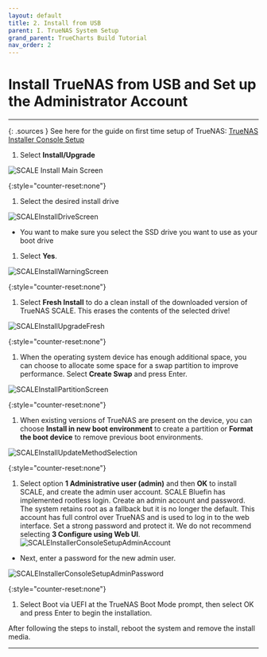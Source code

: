 ```yaml
---
layout: default
title: 2. Install from USB
parent: I. TrueNAS System Setup
grand_parent: TrueCharts Build Tutorial
nav_order: 2
---
```


# Install TrueNAS from USB and Set up the Administrator Account

----

{: .sources }
See here for the guide on first time setup of TrueNAS: [TrueNAS Installer Console Setup][truenasConsoleSetup]

1. Select **Install/Upgrade**

![SCALE Install Main Screen][imgMainScreen]

{:style="counter-reset:none"}
1. Select the desired install drive

![SCALEInstallDriveScreen][imgDriveScreen]
    
- You want to make sure you select the SSD drive you want to use as your boot drive

1. Select **Yes**.

![SCALEInstallWarningScreen][imgWarningScreen]

{:style="counter-reset:none"}
1. Select **Fresh Install** to do a clean install of the downloaded version of TrueNAS SCALE. This erases the contents of the selected drive!

![SCALEInstallUpgradeFresh][imgUpgradeFresh]

{:style="counter-reset:none"}
1. When the operating system device has enough additional space, you can choose to allocate some space for a swap partition to improve performance. Select **Create Swap** and press Enter.

![SCALEInstallPartitionScreen][imgPartitionScreen]

{:style="counter-reset:none"}
1. When existing versions of TrueNAS are present on the device, you can choose **Install in new boot environment** to create a partition or **Format the boot device** to remove previous boot environments.

![SCALEInstallUpdateMethodSelection][imgUpdateMethodSelection]

{:style="counter-reset:none"}
1. Select option **1 Administrative user (admin)** and then **OK** to install SCALE, and create the admin user account. SCALE Bluefin has implemented rootless login. Create an admin account and password. The system retains root as a fallback but it is no longer the default. This account has full control over TrueNAS and is used to log in to the web interface. Set a strong password and protect it. We do not recommend selecting **3 Configure using Web UI**.
![SCALEInstallerConsoleSetupAdminAccount][imgConsoleSetupAdminAccount]
- Next, enter a password for the new admin user.

![SCALEInstallerConsoleSetupAdminPassword][imgConsoleSetupAdminPassword]

{:style="counter-reset:none"}
1. Select Boot via UEFI at the TrueNAS Boot Mode prompt, then select OK and press Enter to begin the installation.

After following the steps to install, reboot the system and remove the install media.

----

[truenasConsoleSetup]: https://www.truenas.com/docs/scale/gettingstarted/install/installingscale/#using-the-truenas-installer-console-setup

[imgMainScreen]: https://www.truenas.com/docs/images/SCALE/Install/SCALEInstallMainScreen.png
[imgDriveScreen]: https://www.truenas.com/docs/images/SCALE/Install/SCALEInstallDriveScreen.png
[imgWarningScreen]: https://www.truenas.com/docs/images/SCALE/Install/SCALEInstallWarningScreen.png
[imgUpgradeFresh]: https://www.truenas.com/docs/images/SCALE/Install/SCALEInstallUpgradeFresh.png
[imgPartitionScreen]: https://www.truenas.com/docs/images/SCALE/Install/SCALEInstallPartitionScreen.png
[imgUpdateMethodSelection]: https://www.truenas.com/docs/images/SCALE/Install/SCALEInstallUpdateMethodSelection.png
[imgConsoleSetupAdminAccount]: https://www.truenas.com/docs/images/SCALE/Install/SCALEInstallerConsoleSetupAdminAccount.png
[imgConsoleSetupAdminPassword]: https://www.truenas.com/docs/images/SCALE/Install/SCALEInstallerConsoleSetupAdminPassword.png